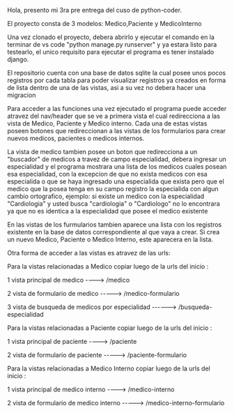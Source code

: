Hola, presento mi 3ra pre entrega del cuso de python-coder.

El proyecto consta de 3 modelos: Medico,Paciente y MedicoInterno

Una vez clonado el proyecto, debera abrirlo y ejecutar el comando en la terminar de vs code "python manage.py runserver" y ya estara listo para testearlo,
el unico requisito para ejecutar el programa es tener instalado django.

El repositorio cuenta con una base de datos sqlite la cual posee unos pocos registros por cada tabla para poder visualizar registros ya creados en forma de lista dentro de una de las vistas, asi a su vez no debera hacer una migracion

Para acceder a las funciones una vez ejecutado el programa puede acceder atravez del nav/header que se ve a primera vista el cual redirecciona a las vista de Medico, Paciente y Medico interno. Cada una de estas vistas poseen botones que redireccionan a las vistas de los formularios para crear nuevos medicos, pacientes o medicos internos.

La vista de medico tambien posee un boton que redirecciona a un "buscador" de medicos a travez de campo especialidad, debera ingresar un especialidad y el programa mostrara una lista de los medicos cuales posean esa especialidad,
con la excepcion de que no exista medicos con esa especialida o que se haya ingresado una especialida que exista pero que el medico que la posea tenga en su campo registro la especialida con algun cambio ortografico, ejemplo: si existe un medico con la especialidad "Cardiologia" y usted busca "cardiologia" o "Cardiologo" no lo encontrara ya que no es identica a la especialidad que posee el medico existente

En las vistas de los furmularios tambien aparece una lista con los registros existente en la base de datos correspondiente al que vaya a crear. Si crea un nuevo Medico, Paciente o Medico Interno, este aparecera en la lista.


Otra forma de acceder a las vistas es atravez de las urls: 

Para la vistas relacionadas a Medico copiar luego de la urls del inicio :

1 vista principal de medico ----> /medico

2 vista de formulario de medico -----> /medico-formulario

3 vista de busqueda de medicos por especialidad ------> /busqueda-especialidad

Para la vistas relacionadas a Paciente copiar luego de la urls del inicio :

1 vista principal de paciente ----> /paciente

2 vista de formulario de paciente -----> /paciente-formulario

Para la vistas relacionadas a Medico Interno copiar luego de la urls del inicio :

1 vista principal de medico interno ----> /medico-interno

2 vista de formulario de medico interno -----> /medico-interno-formulario







